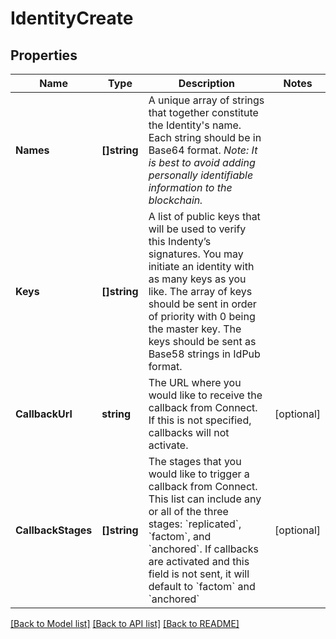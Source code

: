# IdentityCreate

## Properties
Name | Type | Description | Notes
------------ | ------------- | ------------- | -------------
**Names** | **[]string** | A unique array of strings that together constitute the Identity&#39;s name. Each string should be in Base64 format.   *Note: It is best to avoid adding personally identifiable information to the blockchain.* | 
**Keys** | **[]string** | A list of public keys that will be used to verify this Indenty’s signatures. You may initiate an identity with as many keys as you like. The array of keys should be sent in order of priority with 0 being the master key. The keys should be sent as Base58 strings in IdPub format. | 
**CallbackUrl** | **string** | The URL where you would like to receive the callback from Connect. If this is not specified, callbacks will not activate. | [optional] 
**CallbackStages** | **[]string** | The stages that you would like to trigger a callback from Connect. This list can include any or all of the three stages: &#x60;replicated&#x60;, &#x60;factom&#x60;, and &#x60;anchored&#x60;. If callbacks are activated and this field is not sent, it will default to &#x60;factom&#x60; and &#x60;anchored&#x60; | [optional] 

[[Back to Model list]](../README.md#documentation-for-models) [[Back to API list]](../README.md#documentation-for-api-endpoints) [[Back to README]](../README.md)



